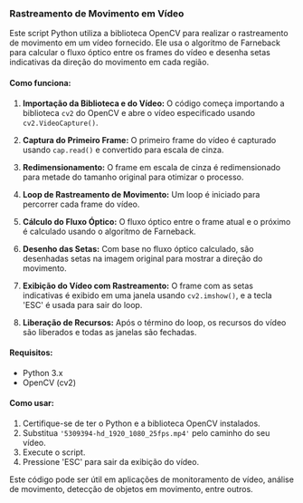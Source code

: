 ### Rastreamento de Movimento em Vídeo

Este script Python utiliza a biblioteca OpenCV para realizar o rastreamento de movimento em um vídeo fornecido. Ele usa o algoritmo de Farneback para calcular o fluxo óptico entre os frames do vídeo e desenha setas indicativas da direção do movimento em cada região.

#### Como funciona:

1. **Importação da Biblioteca e do Vídeo:**
   O código começa importando a biblioteca `cv2` do OpenCV e abre o vídeo especificado usando `cv2.VideoCapture()`.

2. **Captura do Primeiro Frame:**
   O primeiro frame do vídeo é capturado usando `cap.read()` e convertido para escala de cinza.

3. **Redimensionamento:**
   O frame em escala de cinza é redimensionado para metade do tamanho original para otimizar o processo.

4. **Loop de Rastreamento de Movimento:**
   Um loop é iniciado para percorrer cada frame do vídeo.
   
5. **Cálculo do Fluxo Óptico:**
   O fluxo óptico entre o frame atual e o próximo é calculado usando o algoritmo de Farneback.

6. **Desenho das Setas:**
   Com base no fluxo óptico calculado, são desenhadas setas na imagem original para mostrar a direção do movimento.

7. **Exibição do Vídeo com Rastreamento:**
   O frame com as setas indicativas é exibido em uma janela usando `cv2.imshow()`, e a tecla 'ESC' é usada para sair do loop.

8. **Liberação de Recursos:**
   Após o término do loop, os recursos do vídeo são liberados e todas as janelas são fechadas.

#### Requisitos:

- Python 3.x
- OpenCV (cv2)

#### Como usar:

1. Certifique-se de ter o Python e a biblioteca OpenCV instalados.
2. Substitua `'5309394-hd_1920_1080_25fps.mp4'` pelo caminho do seu vídeo.
3. Execute o script.
4. Pressione 'ESC' para sair da exibição do vídeo.

Este código pode ser útil em aplicações de monitoramento de vídeo, análise de movimento, detecção de objetos em movimento, entre outros.
